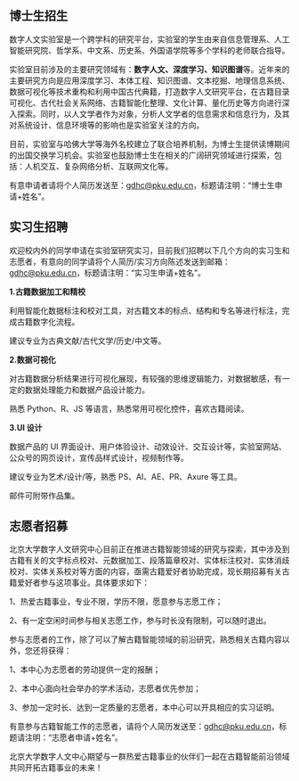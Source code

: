 ## 博士生招生

数字人文实验室是一个跨学科的研究平台，实验室的学生由来自信息管理系、人工智能研究院、哲学系、中文系、历史系、外国语学院等多个学科的老师联合指导。

实验室目前涉及的主要研究领域有：**数字人文、深度学习、知识图谱**等。近年来的主要研究方向是应用深度学习、本体工程、知识图谱、文本挖掘、地理信息系统、数据可视化等技术重构和利用中国古代典籍，打造数字人文研究平台，在古籍目录可视化、古代社会关系网络、古籍智能化整理、文化计算、量化历史等方向进行深入探索。同时，以人文学者作为对象，分析人文学者的信息需求和信息行为，及其对系统设计、信息环境等的影响也是实验室关注的方向。

目前，实验室与哈佛大学等海外名校建立了联合培养机制，为博士生提供读博期间的出国交换学习机会。实验室也鼓励博士生在相关的广阔研究领域进行探索，包括：人机交互、复杂网络分析、互联网文化等。

有意申请者请将个人简历发送至：[gdhc@pku.edu.cn](mailto:gdhc@pku.edu.cn)，标题请注明：“博士生申请+姓名”。

## 实习生招聘

欢迎校内外的同学申请在实验室研究实习，目前我们招聘以下几个方向的实习生和志愿者，有意向的同学请将个人简历/实习方向陈述发送到邮箱：[gdhc@pku.edu.cn](mailto:gdhc@pku.edu.cn)，标题请注明：“实习生申请+姓名”。

**1.古籍数据加工和精校**

利用智能化数据标注和校对工具，对古籍文本的标点、结构和专名等进行标注，完成古籍数字化流程。

建议专业为古典文献/古代文学/历史/中文等。

**2.数据可视化**

对古籍数据分析结果进行可视化展现，有较强的思维逻辑能力，对数据敏感，有一定的数据处理能力和数据产品设计能力。

熟悉 Python、R、JS 等语言，熟悉常用可视化控件，喜欢古籍阅读。

**3.UI 设计**

数据产品的 UI 界面设计、用户体验设计、动效设计、交互设计等，实验室网站、公众号的网页设计，宣传品样式设计，视频制作等。

建议专业为艺术/设计/等，熟悉 PS、AI、AE、PR、Axure 等工具。

邮件可附带作品集。

## 志愿者招募

北京大学数字人文研究中心目前正在推进古籍智能领域的研究与探索，其中涉及到古籍有关的文字标点校对、元数据加工、段落篇章校对、实体标注校对、实体消歧校对、实体关系校对等方面的内容，亟需古籍爱好者协助完成，现长期招募有关古籍爱好者参与这项事业。具体要求如下：

1、热爱古籍事业，专业不限，学历不限，愿意参与志愿工作；

2、有一定空闲时间参与相关志愿工作，参与时长没有限制，可以随时退出。

参与志愿者的工作，除了可以了解古籍智能领域的前沿研究，熟悉相关古籍内容以外，您还将获得：

1、本中心为志愿者的劳动提供一定的报酬；

2、本中心面向社会举办的学术活动，志愿者优先参加；

3、参加一定时长、达到一定质量的志愿者，本中心可以开具相应的实习证明。

有意参与古籍智能工作的志愿者，请将个人简历发送至：[gdhc@pku.edu.cn](mailto:gdhc@pku.edu.cn)，标题请注明：“志愿者申请+姓名”。

北京大学数字人文中心期望与一群热爱古籍事业的伙伴们一起在古籍智能前沿领域共同开拓古籍事业的未来！
